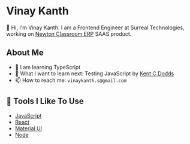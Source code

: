 # Vinay Kanth

👋 Hi, I'm Vinay Kanth. I am a Frontend Engineer at Surreal Technologies, working on [Newton Classroom ERP](https://newtonclassroom.com/) SAAS product. 

## About Me

- 🌱 I am learning TypeScript 
- 🤔 What I want to learn next: Testing JavaScript by [Kent C Dodds](https://testingjavascript.com/) 
- 📫 How to reach me: `vinaykanth.s@gmail.com`

## 🔧 Tools I Like To Use

- [JavaScript](https://developer.mozilla.org/en-US/docs/Web/JavaScript)
- [React](https://reactjs.org/)
- [Material UI](https://mui.com/)
- [Node](https://nodejs.org/en/)
